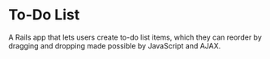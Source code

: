 # To-Do List

A Rails app that lets users create to-do list items, which they can reorder by dragging and dropping made possible by JavaScript and AJAX.
